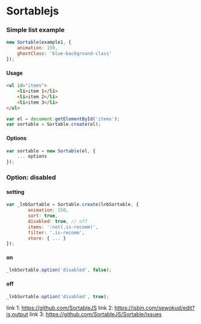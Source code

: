 # Sortablejs

### Simple list example
``` js
new Sortable(example1, {
    animation: 150,
    ghostClass: 'blue-background-class'
});
```

#### Usage
``` html
<ul id="items">
	<li>item 1</li>
	<li>item 2</li>
	<li>item 3</li>
</ul>
```
``` js
var el = document.getElementById('items');
var sortable = Sortable.create(el);
```

#### Options
``` js
var sortable = new Sortable(el, {
    ... options
});
```

### Option: disabled
#### setting
``` js
var _lnbSortable = Sortable.create(lnbSortable, {
        animation: 150,
        sort: true,
        disabled: true, // off
        items: ':not(.is-recomm)',
        filter: '.is-recomm', 
        store: { ... }
});
```

#### on
``` js
_lnbSortable.option('disabled', false);
```

#### off
``` js
_lnbSortable.option('disabled', true);
```






link 1: https://github.com/SortableJS
link 2: https://jsbin.com/sewokud/edit?js,output
link 3: https://github.com/SortableJS/Sortable/issues


